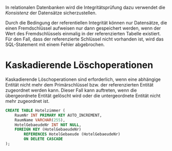 In relationalen Datenbanken wird die Integritätsprüfung dazu verwendet die *Konsistenz* der Datensätze sicherzustellen. 

Durch die Bedingung der referentiellen Integrität können nur Datensätze, die einen Fremdschlüssel aufweisen nur dann gespeichert werden, wenn der Wert des Fremdschlüssels einmalig in der referenzierten Tabelle existiert. Für den Fall, dass der referenzierte Schlüssel nicht vorhanden ist, wird das SQL-Statement mit einem Fehler abgebrochen.
# Kaskadierende Löschoperationen
Kaskadierende Löschoperationen sind erforderlich, wenn eine abhängige Entität nicht mehr dem Primärschlüssel bzw. der referenzierten Entität zugeordnet werden kann. Dieser Fall kann auftreten, wenn die übergeordnete Entität gelöscht wird oder die untergeordnete Entität nicht mehr zugeordnet ist.

```sql
CREATE TABLE Hotelzimmer (
	RaumNr INT PRIMARY KEY AUTO_INCREMENT, 
	RaumName VARCHAR(255), 
	HotelGebaeudeNr INT NOT NULL, 
	FOREIGN KEY (HotelGebaeudeNr) 
		REFERENCES HotelGebaeude (HotelGebaeudeNr) 
		ON DELETE CASCADE 
);
```
